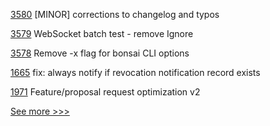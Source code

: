 
[3580](https://github.com/hyperledger/besu/pull/3580) [MINOR] corrections to changelog and typos

[3579](https://github.com/hyperledger/besu/pull/3579) WebSocket batch test - remove Ignore

[3578](https://github.com/hyperledger/besu/pull/3578) Remove -x flag for bonsai CLI options

[1665](https://github.com/hyperledger/aries-cloudagent-python/pull/1665) fix: always notify if revocation notification record exists

[1971](https://github.com/hyperledger/iroha/pull/1971) Feature/proposal request optimization v2


[See more >>>](https://start-here.hyperledger.org/pull-requests)
